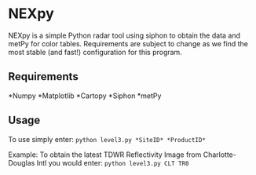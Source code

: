 # NEXpy
NEXpy is a simple Python radar tool using siphon to obtain the data and metPy for color tables. Requirements are subject to change as we find the most stable (and fast!) configuration for this program.

Requirements
------
*Numpy
*Matplotlib
*Cartopy
*Siphon
*metPy

Usage
------
To use simply enter: ```python level3.py *SiteID* *ProductID*```

Example:
To obtain the latest TDWR Reflectivity Image from Charlotte-Douglas Intl you would enter: ```python level3.py CLT TR0```
